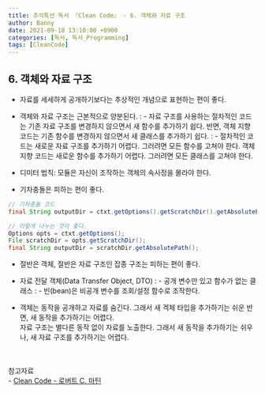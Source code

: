 ```yaml
---
title: 추석특선 독서 『Clean Code』 - 6. 객체와 자료 구조
author: Banny
date: 2021-09-18 13:10:00 +0900
categories: [독서, 독서_Programming]
tags: [CleanCode]
---
```


## 6. 객체와 자료 구조

- 자료를 세세하게 공개하기보다는 추상적인 개념으로 표현하는 편이 좋다.

- 객체와 자료 구조는 근본적으로 양분된다.
  : - 자료 구조를 사용하는 절차적인 코드는 기존 자료 구조를 변경하지 않으면서 새 함수를 추가하기 쉽다. 반면, 객체 지향 코드는 기존 함수를 변경하지 않으면서 새 클래스를 추가하기 쉽다.
  : - 절차적인 코드는 새로운 자료 구조를 추가하기 어렵다. 그러려면 모든 함수를 고쳐야 한다. 객체 지향 코드는 새로운 함수를 추가하기 어렵다. 그러려면 모든 클래스를 고쳐야 한다.

- 디미터 법칙: 모듈은 자신이 조작하는 객체의 속사정을 몰라야 한다.

- 기차충돌은 피하는 편이 좋다.

```java
// 기차충돌 코드
final String outputDir = ctxt.getOptions().getScratchDir().getAbsolutePath();

// 이렇게 나누는 것이 좋다.
Options opts = ctxt.getOptions();
File scratchDir = opts.getScratchDir();
final String outputDir = scratchDir.getAbsolutePath();
```

- 절반은 객체, 절반은 자료 구조인 잡종 구조는 피하는 편이 좋다.

- 자료 전달 객체(Data Transfer Object, DTO)
  : - 공개 변수만 있고 함수가 없는 클래스
  : - 빈(bean)은 비공개 변수를 조회/설정 함수로 조작한다.

- 객체는 동작을 공개하고 자료를 숨긴다. 그래서 새 겍체 타입을 추가하기는 쉬운 반면, 새 동작을 추가하기는 어렵다.<br>
  자료 구조는 별다른 동작 없이 자료를 노출한다. 그래서 새 동작을 추가하기는 쉬우나, 새 자료 구조를 추가하기는 어렵다.

<br>
<br>
참고자료<br>
- <a href="http://www.yes24.com/Product/Goods/59626179">Clean Code - 로버트 C. 마틴</a>
